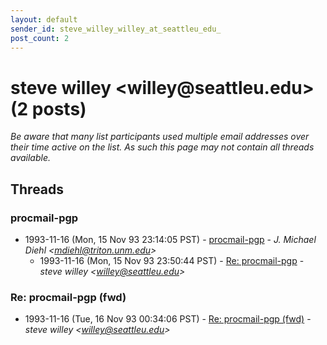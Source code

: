 ```yaml
---
layout: default
sender_id: steve_willey_willey_at_seattleu_edu_
post_count: 2
---
```


# steve willey <willey<span>@</span>seattleu.edu> (2 posts)

_Be aware that many list participants used multiple email addresses over their time active on the list. As such this page may not contain all threads available._

## Threads

### procmail-pgp
+ 1993-11-16 (Mon, 15 Nov 93 23:14:05 PST) - [procmail-pgp](/archive/1993/11/ae568a875f83b4e1c0d7d2334986321f00f8691b901c60dd0dfe97e1c6986779) - _J. Michael Diehl \<mdiehl@triton.unm.edu\>_
  + 1993-11-16 (Mon, 15 Nov 93 23:50:44 PST) - [Re: procmail-pgp](/archive/1993/11/e451829150943d47e5c2dc4f1bfaf5be17e55df52b263beb244445a80892649b) - _steve willey \<willey@seattleu.edu\>_

### Re: procmail-pgp (fwd)
+ 1993-11-16 (Tue, 16 Nov 93 00:34:06 PST) - [Re: procmail-pgp (fwd)](/archive/1993/11/cc743b8ea14610f49d59dbc5ad822f7ad971027c436680ddae3d0a8285b3995e) - _steve willey \<willey@seattleu.edu\>_

